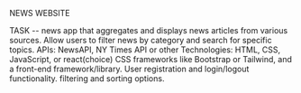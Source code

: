 
NEWS WEBSITE

 TASK --
news app that aggregates and displays news articles from various sources. 
Allow users to filter news by category and search for specific topics.
APIs: NewsAPI, NY Times API or other
Technologies: HTML, CSS, JavaScript, or react(choice)
CSS frameworks like Bootstrap or Tailwind, and a front-end framework/library.
User registration and login/logout functionality. filtering and sorting options.
